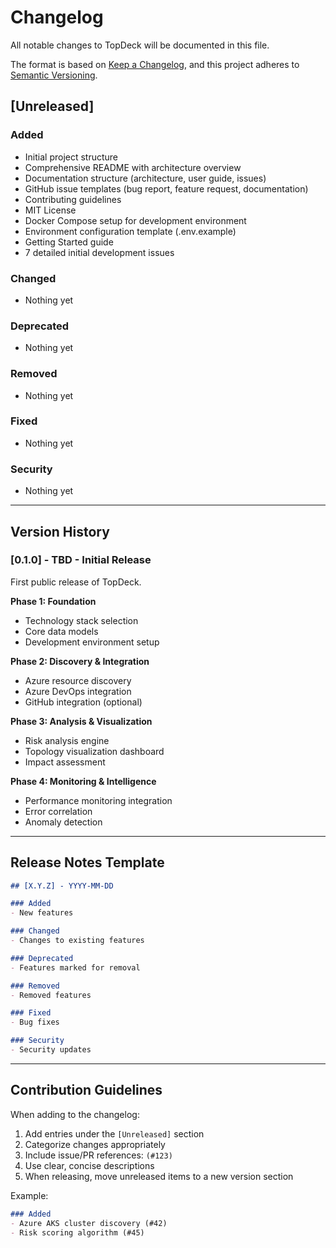 # Changelog

All notable changes to TopDeck will be documented in this file.

The format is based on [Keep a Changelog](https://keepachangelog.com/en/1.0.0/),
and this project adheres to [Semantic Versioning](https://semver.org/spec/v2.0.0.html).

## [Unreleased]

### Added
- Initial project structure
- Comprehensive README with architecture overview
- Documentation structure (architecture, user guide, issues)
- GitHub issue templates (bug report, feature request, documentation)
- Contributing guidelines
- MIT License
- Docker Compose setup for development environment
- Environment configuration template (.env.example)
- Getting Started guide
- 7 detailed initial development issues

### Changed
- Nothing yet

### Deprecated
- Nothing yet

### Removed
- Nothing yet

### Fixed
- Nothing yet

### Security
- Nothing yet

---

## Version History

### [0.1.0] - TBD - Initial Release

First public release of TopDeck.

**Phase 1: Foundation**
- Technology stack selection
- Core data models
- Development environment setup

**Phase 2: Discovery & Integration**
- Azure resource discovery
- Azure DevOps integration
- GitHub integration (optional)

**Phase 3: Analysis & Visualization**
- Risk analysis engine
- Topology visualization dashboard
- Impact assessment

**Phase 4: Monitoring & Intelligence**
- Performance monitoring integration
- Error correlation
- Anomaly detection

---

## Release Notes Template

```markdown
## [X.Y.Z] - YYYY-MM-DD

### Added
- New features

### Changed
- Changes to existing features

### Deprecated
- Features marked for removal

### Removed
- Removed features

### Fixed
- Bug fixes

### Security
- Security updates
```

---

## Contribution Guidelines

When adding to the changelog:

1. Add entries under the `[Unreleased]` section
2. Categorize changes appropriately
3. Include issue/PR references: `(#123)`
4. Use clear, concise descriptions
5. When releasing, move unreleased items to a new version section

Example:
```markdown
### Added
- Azure AKS cluster discovery (#42)
- Risk scoring algorithm (#45)
```
